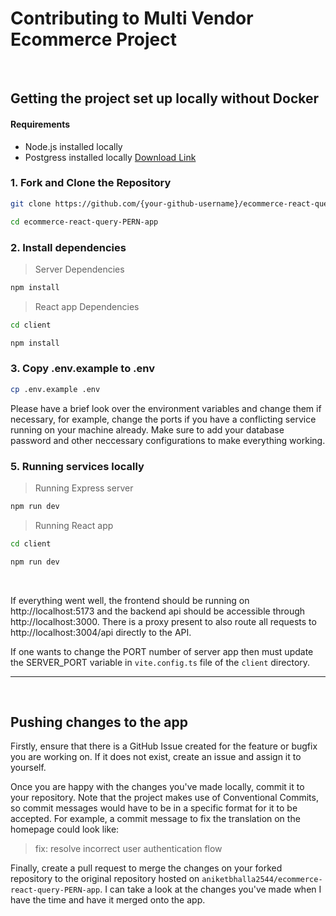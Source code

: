 # Contributing to Multi Vendor Ecommerce Project

<br/>

## Getting the project set up locally without Docker

#### Requirements
- Node.js installed locally
- Postgress installed locally [Download Link](https://www.enterprisedb.com/downloads/postgres-postgresql-downloads)

### 1. Fork and Clone the Repository
```sh
git clone https://github.com/{your-github-username}/ecommerce-react-query-PERN-app.git

cd ecommerce-react-query-PERN-app
```

### 2. Install dependencies
> Server Dependencies
```sh
npm install
```
> React app Dependencies
```sh
cd client
```
```sh
npm install
```


### 3. Copy .env.example to .env

```sh
cp .env.example .env
```
Please have a brief look over the environment variables and change them if necessary, for example, change the ports if you have a conflicting service running on your machine already. Make sure to add your database password and other neccessary configurations to make everything working.

### 5. Running services locally

> Running Express server
```sh
npm run dev
```

> Running React app
```sh
cd client
```
```sh
npm run dev
```

<br/>

If everything went well, the frontend should be running on http://localhost:5173 and the backend api should be accessible through http://localhost:3000. There is a proxy present to also route all requests to http://localhost:3004/api directly to the API.

If one wants to change the PORT number of server app then must update the SERVER_PORT variable in `vite.config.ts` file of the `client` directory.

---

<br/>

## Pushing changes to the app

Firstly, ensure that there is a GitHub Issue created for the feature or bugfix you are working on. If it does not exist, create an issue and assign it to yourself.

Once you are happy with the changes you've made locally, commit it to your repository. Note that the project makes use of Conventional Commits, so commit messages would have to be in a specific format for it to be accepted. For example, a commit message to fix the translation on the homepage could look like:

> fix: resolve incorrect user authentication flow

Finally, create a pull request to merge the changes on your forked repository to the original repository hosted on `aniketbhalla2544/ecommerce-react-query-PERN-app`. I can take a look at the changes you've made when I have the time and have it merged onto the app.




